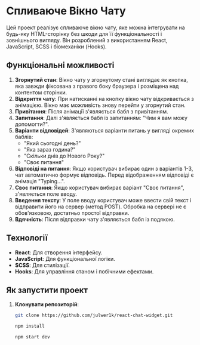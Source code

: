 # Спливаюче Вікно Чату

Цей проект реалізує спливаюче вікно чату, яке можна інтегрувати на будь-яку HTML-сторінку без шкоди для її функціональності і зовнішнього вигляду. Він розроблений з використанням React, JavaScript, SCSS і біомеханіки (Hooks).

## Функціональні можливості

1. **Згорнутий стан**: Вікно чату у згорнутому стані виглядає як кнопка, яка завжди фіксована з правого боку браузера і розміщена над контентом сторінки.
2. **Відкриття чату**: При натисканні на кнопку вікно чату відкривається з анімацією. Вікно має можливість знову перейти у згорнутий стан.
3. **Привітання**: Після анімації з'являється бабл з привітанням.
4. **Запитання**: Далі з'являється бабл із запитанням: "Чим я вам можу допомогти?".
5. **Варіанти відповідей**: З'являються варіанти питань у вигляді окремих баблів:
   - "Який сьогодні день?"
   - "Яка зараз година?"
   - "Скільки днів до Нового Року?"
   - "Своє питання"
6. **Відповіді на питання**: Якщо користувач вибирає один з варіантів 1-3, чат автоматично формує відповідь. Перед відображенням відповіді є анімація "Typing...".
7. **Своє питання**: Якщо користувач вибирає варіант "Своє питання", з'являється поле вводу.
8. **Введення тексту**: У поле вводу користувач може ввести свій текст і відправити його на сервер (метод POST). Обробка на сервері не є обов'язковою, достатньо простої відправки.
9. **Вдячність**: Після відправки чату з'являється бабл із подякою.

## Технології
- **React**: Для створення інтерфейсу.
- **JavaScript**: Для функціональної логіки.
- **SCSS**: Для стилізації.
- **Hooks**: Для управління станом і побічними ефектами.

## Як запустити проект
1. **Клонувати репозиторій**:

   ```bash
   git clone https://github.com/julwer1k/react-chat-widget.git

   npm install

   npm start dev
   ```
